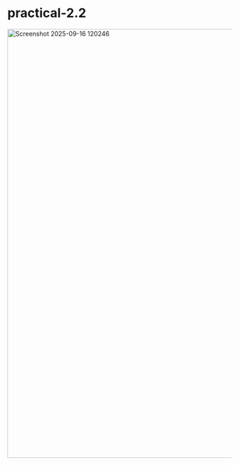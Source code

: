 # practical-2.2
<img width="1919" height="965" alt="Screenshot 2025-09-16 120246" src="https://github.com/user-attachments/assets/66603403-88ea-45eb-afa4-8eb717773414" />
